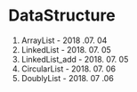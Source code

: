 # DataStructure

1. ArrayList        - 2018 .07. 04
2. LinkedList       - 2018. 07. 05
3. LinkedList_add   - 2018. 07. 05
4. CircularList     - 2018. 07. 06
5. DoublyList       - 2018. 07 .06
